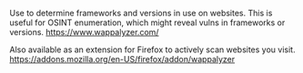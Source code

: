 Use to determine frameworks and versions in use on websites. This is useful for OSINT enumeration, which might reveal vulns in frameworks or versions.
https://www.wappalyzer.com/

Also available as an extension for Firefox to actively scan websites you visit. 
https://addons.mozilla.org/en-US/firefox/addon/wappalyzer
